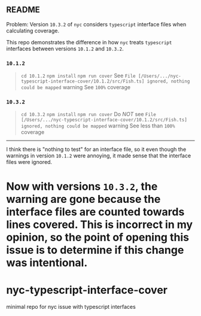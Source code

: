 ## README

Problem: Version `10.3.2` of `nyc` considers `typescript` interface files when calculating coverage.

This repo demonstrates the difference in how `nyc` treats `typescript` interfaces between versions `10.1.2` and `10.3.2`.

### `10.1.2`

> `cd 10.1.2`
> `npm install`
> `npm run cover`
> See `File [/Users/.../nyc-typescript-interface-cover/10.1.2/src/Fish.ts] ignored, nothing could be mapped` warning
> See `100%` coverage

### `10.3.2`

> `cd 10.3.2`
> `npm install`
> `npm run cover`
> Do *NOT* see `File [/Users/.../nyc-typescript-interface-cover/10.1.2/src/Fish.ts] ignored, nothing could be mapped` warning
> See less than `100%` coverage

---

I think there is "nothing to test" for an interface file, so it even though the warnings in version `10.1.2` were annoying, it made sense that the interface files were ignored.

Now with versions `10.3.2`, the warning are gone because the interface files are counted towards lines covered. This is incorrect in my opinion, so the point of opening this issue is to determine if this change was intentional.
=======
# nyc-typescript-interface-cover
minimal repo for nyc issue with typescript interfaces
